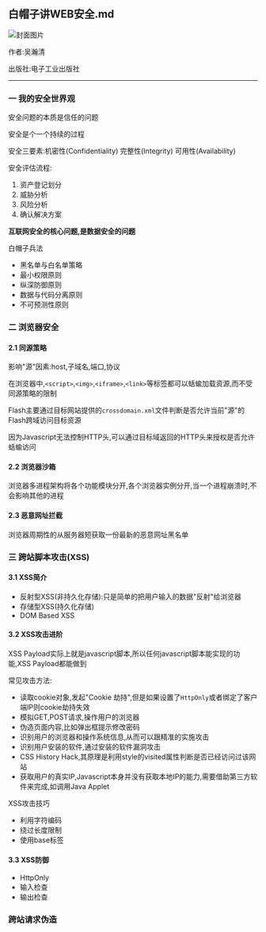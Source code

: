 ## 白帽子讲WEB安全.md

![封面图片](http://ontl3plsv.bkt.clouddn.com/blog/web.jpg)

作者:吴瀚清

出版社:电子工业出版社

----- 

### 一 我的安全世界观

安全问题的本质是信任的问题

安全是个一个持续的过程

安全三要素:机密性(Confidentiality) 完整性(Integrity) 可用性(Availability)

安全评估流程:

1. 资产登记划分
2. 威胁分析
3. 风险分析
4. 确认解决方案

**互联网安全的核心问题,是数据安全的问题**

白帽子兵法

- 黑名单与白名单策略
- 最小权限原则
- 纵深防御原则
- 数据与代码分离原则
- 不可预测性原则


### 二 浏览器安全

#### 2.1 同源策略

影响"源"因素:host,子域名,端口,协议

在浏览器中,`<script>`,`<img>`,`<iframe>`,`<link>`等标签都可以蛞蝓加载资源,而不受同源策略的限制

Flash主要通过目标网站提供的`crossdomain.xml`文件判断是否允许当前"源"的Flash跨域访问目标资源

因为Javascript无法控制HTTP头,可以通过目标域返回的HTTP头来授权是否允许蛞蝓访问


#### 2.2 浏览器沙箱

浏览器多进程架构将各个功能模块分开,各个浏览器实例分开,当一个进程崩溃时,不会影响其他的进程



#### 2.3 恶意网址拦截

浏览器周期性的从服务器短获取一份最新的恶意网址黑名单


### 三 跨站脚本攻击(XSS)

#### 3.1 XSS简介

- 反射型XSS(非持久化存储):只是简单的把用户输入的数据"反射"给浏览器
- 存储型XSS(持久化存储)
- DOM Based XSS


#### 3.2 XSS攻击进阶

XSS Payload实际上就是javascript脚本,所以任何javascript脚本能实现的功能,XSS Payload都能做到

常见攻击方法:

- 读取cookie对象,发起"Cookie 劫持",但是如果设置了`HttpOnly`或者绑定了客户端IP则cookie劫持失效
- 模拟GET,POST请求,操作用户的浏览器
- 伪造页面内容,比如弹出框提示修改密码
- 识别用户的浏览器和操作系统信息,从而可以跟精准的实施攻击
- 识别用户安装的软件,通过安装的软件漏洞攻击
- CSS History Hack,其原理是利用style的visited属性判断是否已经访问过该网站
- 获取用户的真实IP,Javascript本身并没有获取本地IP的能力,需要借助第三方软件来完成,如调用Java Applet

XSS攻击技巧

- 利用字符编码
- 绕过长度限制
- 使用base标签


#### 3.3 XSS防御

- HttpOnly
- 输入检查
- 输出检查


### 跨站请求伪造

